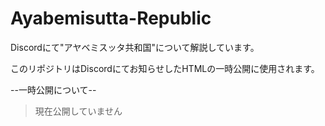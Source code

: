 # Ayabemisutta-Republic
Discordにて"アヤベミスッタ共和国"について解説しています。

このリポジトリはDiscordにてお知らせしたHTMLの一時公開に使用されます。

--一時公開について--

> 現在公開していません

